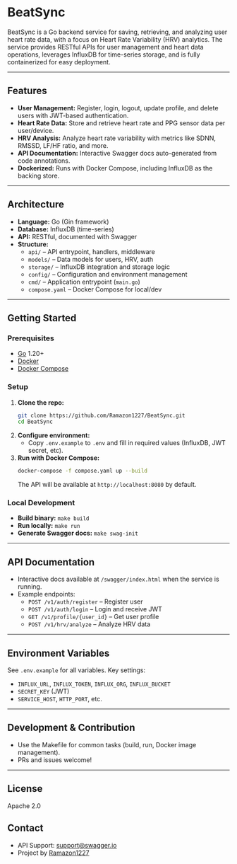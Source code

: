 # BeatSync

BeatSync is a Go backend service for saving, retrieving, and analyzing user heart rate data, with a focus on Heart Rate Variability (HRV) analytics. The service provides RESTful APIs for user management and heart data operations, leverages InfluxDB for time-series storage, and is fully containerized for easy deployment.

---

## Features
- **User Management:** Register, login, logout, update profile, and delete users with JWT-based authentication.
- **Heart Rate Data:** Store and retrieve heart rate and PPG sensor data per user/device.
- **HRV Analysis:** Analyze heart rate variability with metrics like SDNN, RMSSD, LF/HF ratio, and more.
- **API Documentation:** Interactive Swagger docs auto-generated from code annotations.
- **Dockerized:** Runs with Docker Compose, including InfluxDB as the backing store.

---

## Architecture
- **Language:** Go (Gin framework)
- **Database:** InfluxDB (time-series)
- **API:** RESTful, documented with Swagger
- **Structure:**
  - `api/` – API entrypoint, handlers, middleware
  - `models/` – Data models for users, HRV, auth
  - `storage/` – InfluxDB integration and storage logic
  - `config/` – Configuration and environment management
  - `cmd/` – Application entrypoint (`main.go`)
  - `compose.yaml` – Docker Compose for local/dev

---

## Getting Started

### Prerequisites
- [Go](https://golang.org/) 1.20+
- [Docker](https://www.docker.com/)
- [Docker Compose](https://docs.docker.com/compose/)

### Setup
1. **Clone the repo:**
   ```bash
   git clone https://github.com/Ramazon1227/BeatSync.git
   cd BeatSync
   ```
2. **Configure environment:**
   - Copy `.env.example` to `.env` and fill in required values (InfluxDB, JWT secret, etc).
3. **Run with Docker Compose:**
   ```bash
   docker-compose -f compose.yaml up --build
   ```
   The API will be available at `http://localhost:8080` by default.

### Local Development
- **Build binary:** `make build`
- **Run locally:** `make run`
- **Generate Swagger docs:** `make swag-init`

---

## API Documentation
- Interactive docs available at `/swagger/index.html` when the service is running.
- Example endpoints:
  - `POST /v1/auth/register` – Register user
  - `POST /v1/auth/login` – Login and receive JWT
  - `GET /v1/profile/{user_id}` – Get user profile
  - `POST /v1/hrv/analyze` – Analyze HRV data

---

## Environment Variables
See `.env.example` for all variables. Key settings:
- `INFLUX_URL`, `INFLUX_TOKEN`, `INFLUX_ORG`, `INFLUX_BUCKET`
- `SECRET_KEY` (JWT)
- `SERVICE_HOST`, `HTTP_PORT`, etc.

---

## Development & Contribution
- Use the Makefile for common tasks (build, run, Docker image management).
- PRs and issues welcome!

---

## License
Apache 2.0

## Contact
- API Support: support@swagger.io
- Project by [Ramazon1227](https://github.com/Ramazon1227)

